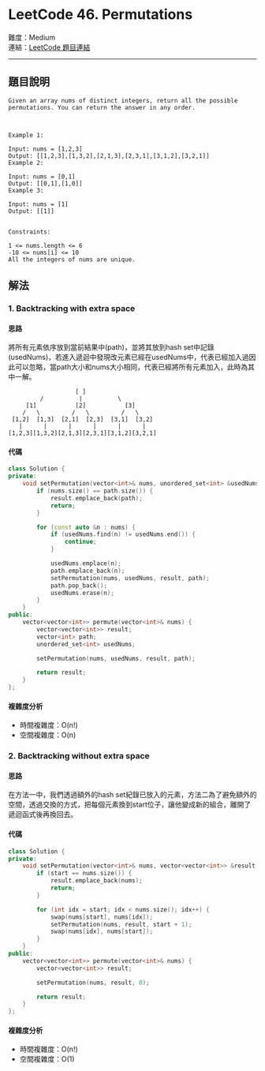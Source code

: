 # LeetCode 46. Permutations

難度：Medium  
連結：[LeetCode 題目連結](https://leetcode.com/problems/permutations/description/)

---

## 題目說明
    
    Given an array nums of distinct integers, return all the possible permutations. You can return the answer in any order.

 

    Example 1:

    Input: nums = [1,2,3]
    Output: [[1,2,3],[1,3,2],[2,1,3],[2,3,1],[3,1,2],[3,2,1]]
    Example 2:

    Input: nums = [0,1]
    Output: [[0,1],[1,0]]
    Example 3:

    Input: nums = [1]
    Output: [[1]]
    

    Constraints:

    1 <= nums.length <= 6
    -10 <= nums[i] <= 10
    All the integers of nums are unique.

## 解法
### 1. Backtracking with extra space
#### 思路

將所有元素依序放到當前結果中(path)，並將其放到hash set中記錄(usedNums)，若進入遞迴中發現改元素已經在usedNums中，代表已經加入過因此可以忽略，當path大小和nums大小相同，代表已經將所有元素加入，此時為其中一解。
```
                   [ ]
         /          |          \
     [1]           [2]           [3]
    /   \         /   \         /   \
 [1,2]  [1,3]  [2,1]  [2,3]  [3,1]  [3,2]
   |      |      |      |      |      |
[1,2,3][1,3,2][2,1,3][2,3,1][3,1,2][3,2,1]
```

#### 代碼
```c++
class Solution {
private:
    void setPermutation(vector<int>& nums, unordered_set<int> &usedNums, vector<vector<int>> &result, vector<int> &path) {
        if (nums.size() == path.size()) {
            result.emplace_back(path);
            return;
        }

        for (const auto &n : nums) {
            if (usedNums.find(n) != usedNums.end()) {
                continue;
            }

            usedNums.emplace(n);
            path.emplace_back(n);
            setPermutation(nums, usedNums, result, path);
            path.pop_back();
            usedNums.erase(n);
        }
    }
public:
    vector<vector<int>> permute(vector<int>& nums) {
        vector<vector<int>> result;
        vector<int> path;
        unordered_set<int> usedNums;

        setPermutation(nums, usedNums, result, path);

        return result;
    }
};
```

#### 複雜度分析

- 時間複雜度：O(n!)
- 空間複雜度：O(n)

### 2. Backtracking without extra space
#### 思路

在方法一中，我們透過額外的hash set紀錄已放入的元素，方法二為了避免額外的空間，透過交換的方式，把每個元素換到start位子，讓他變成新的組合，離開了遞迴函式後再換回去。

#### 代碼
```c++
class Solution {
private:
    void setPermutation(vector<int>& nums, vector<vector<int>> &result, int start) {
        if (start == nums.size()) {
            result.emplace_back(nums);
            return;
        }

        for (int idx = start; idx < nums.size(); idx++) {
            swap(nums[start], nums[idx]);
            setPermutation(nums, result, start + 1);
            swap(nums[idx], nums[start]);
        }
    }
public:
    vector<vector<int>> permute(vector<int>& nums) {
        vector<vector<int>> result;

        setPermutation(nums, result, 0);

        return result;
    }
};
```

#### 複雜度分析

- 時間複雜度：O(n!)
- 空間複雜度：O(1)
